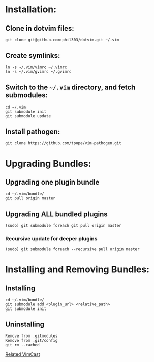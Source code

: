 # Installation:
## Clone in dotvim files:

    git clone git@github.com:phil303/dotvim.git ~/.vim

## Create symlinks:

    ln -s ~/.vim/vimrc ~/.vimrc
    ln -s ~/.vim/gvimrc ~/.gvimrc

## Switch to the `~/.vim` directory, and fetch submodules:

    cd ~/.vim
    git submodule init
    git submodule update

## Install pathogen:

    git clone https://github.com/tpope/vim-pathogen.git

# Upgrading Bundles:
## Upgrading one plugin bundle
    
    cd ~/.vim/bundle/
    git pull origin master

## Upgrading ALL bundled plugins

    (sudo) git submodule foreach git pull origin master

### Recursive update for deeper plugins

    (sudo) git submodule foreach --recursive pull origin master

# Installing and Removing Bundles:
## Installing
    cd ~/.vim/bundle/
    git submodule add <plugin_url> <relative_path>
    git submodule init

## Uninstalling
    Remove from .gitmodules
    Remove from .git/config
    git rm --cached 

[Related VimCast](http://vimcasts.org/episodes/synchronizing-plugins-with-git-submodules-and-pathogen/)
